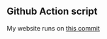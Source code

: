 ## Github Action script
My website runs on [ this commit ](https://github.com/thenerdsuperuser/thenerdsuperuser/commit/4f618bfa6c051a06263a13384f3d7b5e16b6b76e)
